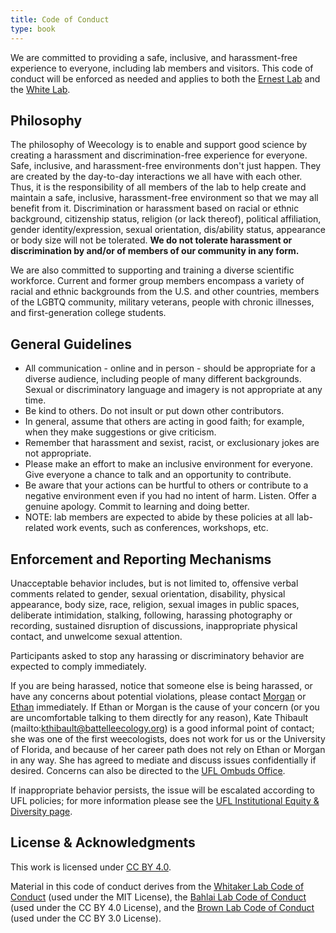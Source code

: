 ```yaml
---
title: Code of Conduct
type: book
---
```


We are committed to providing a safe, inclusive, and harassment-free experience to everyone, including lab members and visitors. This code of conduct will be enforced as needed and applies to both the [Ernest Lab](http://ernestlab.weecology.org/) and the [White Lab](http://whitelab.weecology.org/).

## Philosophy

The philosophy of Weecology is to enable and support good science by creating a harassment and discrimination-free experience for everyone. Safe, inclusive, and harassment-free environments don't just happen. They are created by the day-to-day interactions we all have with each other. Thus, it is the responsibility of all members of the lab to help create and maintain a safe, inclusive, harassment-free environment so that we may all benefit from it. Discrimination or harassment based on racial or ethnic background, citizenship status, religion (or lack thereof), political affiliation, gender identity/expression, sexual orientation, dis/ability status, appearance or body size will not be tolerated. **We do not tolerate harassment or discrimination by and/or of members of our community in any form.**

We are also committed to supporting and training a diverse scientific workforce. Current and former group members encompass a variety of racial and ethnic backgrounds from the U.S. and other countries, members of the LGBTQ community, military veterans, people with chronic illnesses, and first-generation college students.

## General Guidelines

* All communication - online and in person - should be  appropriate for a diverse audience, including people of many different backgrounds. Sexual or discriminatory language and imagery is not appropriate at any time.
* Be kind to others. Do not insult or put down other contributors.
* In general, assume that others are acting in good faith; for example, when they make suggestions or give criticism.
* Remember that harassment and sexist, racist, or exclusionary jokes are not appropriate.
* Please make an effort to make an inclusive environment for everyone. Give everyone a chance to talk and an opportunity to contribute.
* Be aware that your actions can be hurtful to others or contribute to a negative environment even if you had no intent of harm. Listen. Offer a genuine apology. Commit to learning and doing better.
* NOTE: lab members are expected to abide by these policies at all lab-related work events, such as conferences, workshops, etc.

## Enforcement and Reporting Mechanisms

Unacceptable behavior includes, but is not limited to, offensive verbal comments related to gender, sexual orientation, disability, physical appearance, body size, race, religion, sexual images in public spaces, deliberate intimidation, stalking, following, harassing photography or recording, sustained disruption of discussions, inappropriate physical contact, and unwelcome sexual attention.

Participants asked to stop any harassing or discriminatory behavior are expected to comply immediately.

If you are being harassed, notice that someone else is being harassed, or have any concerns about potential violations, please contact [Morgan](mailto:morgan@weecology.org) or [Ethan](mailto:ethan@weecology.org) immediately. If Ethan or Morgan is the cause of your concern (or you are uncomfortable talking to them directly for any reason), Kate Thibault (mailto:kthibault@battelleecology.org) is a good informal point of contact; she was one of the first weecologists, does not work for us or the University of Florida, and because of her career path does not rely on Ethan or Morgan in any way. She has agreed to mediate and discuss issues confidentially if desired. Concerns can also be directed to the [UFL Ombuds Office](https://www.ombuds.ufl.edu/).

If inappropriate behavior persists, the issue will be escalated according to UFL policies; for more information please see the [UFL Institutional Equity & Diversity page](http://hr.ufl.edu/manager-resources/recruitment-staffing/institutional-equity-diversity/).

## License & Acknowledgments

This work is licensed under [CC BY 4.0](https://creativecommons.org/licenses/by/4.0/).

Material in this code of conduct derives from the [Whitaker Lab Code of Conduct](https://github.com/WhitakerLab/Onboarding/blob/master/CODE_OF_CONDUCT.md) (used under the MIT License), the [Bahlai Lab Code of Conduct](https://github.com/BahlaiLab/Policies/blob/master/Code_of_conduct.md) (used under the CC BY 4.0 License), and the [Brown Lab Code of Conduct](http://ivory.idyll.org/lab/coc.html) (used under the CC BY 3.0 License).
